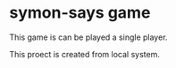 # symon-says game 
 This game is can be played a single player.

 This proect is created from local system.